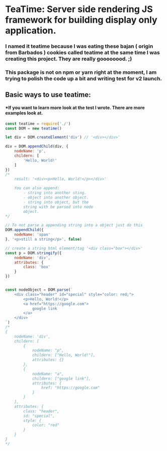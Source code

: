 # TeaTime: Server side rendering JS framework for building display only application.

### I named it teatime because I was eating these bajan ( origin from Barbados ) cookies called teatime at the same time I was creating this project. They are really goooooood. ;)

### This package is not on npm or yarn right at the moment, I am trying to polish the code up a bit and writing test for v2 launch.

## Basic ways to use teatime:
#### *If you want to learn more look at the test I wrote. There are more examples look at.
```js
const teatime = require('./')
const DOM = new teatime()

let div = DOM.createElement('div') // '<div></div>'

div = DOM.appendChild(div, {
    nodeName: 'p',
    childern: [
        'Hello, World!'
    ]
})
/*
    result: '<div><p>Hello, World!</p></div>'

    You can also append:
        - string into another sting.
        - object into another object.
        - string into object, but the
        string with be parsed into node
        object.
*/

// To not parse a appending string into a object just do this
DOM.appendChild({
    nodeName: 'span'
}, '<p>still a string</p>', false)

// create a string html element/tag '<div class="box"></div>'
const p = DOM.stringify({
    nodeName: 'div',
    attributes: {
        class: 'box'
    }
})


const nodeObject = DOM.parse(`
    <div class="header" id="special" style="color: red;">
        <p>Hello, World!</p>
        <a href="https://google.com">
            google link
        </a>
    </div>
`)
/*
{
    nodeName: 'div',
    childern: [
        {
            nodeName: "p",
            childern: ["Hello, World!"],
            attributes: {}
        },
        {
            nodeName: "a",
            childern: ["google link"],
            attributes: {
                href: "https://google.com"
            }
        }
    ],
    attributes: {
        class: "header",
        id: "special",
        style: {
            color: "red"
        }
    }
}
*/
```